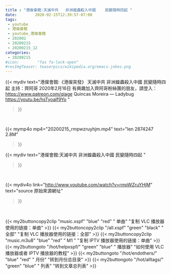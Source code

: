 ```yaml
---
title : "港燦會館:天滅中共   非洲蝗蟲殺入中國    民變隨時四起 "
date:        2020-02-15T12:39:57-07:00
tags:
 - youtube
 - 港燦會館
 - youtube_港燦會館
 - 202002
 - 20200215
 - 20200215_12
categories:
 - 20200215
#icon:        "fas fa-lock-open"
#resImgTeaser: teaserpics/wikipedia.org/emacs-jokes.png
---
```


{{< mydiv text="港燦會館:《港燦突發》 天滅中共   非洲蝗蟲殺入中國    民變隨時四起 主持：齊阿哥 2020年2月16日   有興趣加入齊阿哥粉絲團的朋友，請登入： https://www.patreon.com/qiage   Quincas Moreira — Ladybug https://youtu.be/hsTyoaIf9Yo "
>}}
<br>


{{< mymp4o mp4="20200215_rmpwzruyhjm.mp4"
text="len 2874247    2.8M"
>}}


{{< mydiv text="港燦會館:天滅中共   非洲蝗蟲殺入中國    民變隨時四起 "
>}}
<br>

{{< mydiv4o link="http://www.youtube.com/watch?v=rmpWZruYHjM"
text="source 原始來源網址"
>}}


<br>



{{< my2buttoncopy2clip "music.xspf"        "blue"   "red"    " 单曲"  "复制 VLC 播放器使用的链接：单曲" >}} {{< my2buttoncopy2clip "/all.xspf"         "green"  "black"  " 全部"  "复制 VLC 播放器使用的链接：全部" >}} {{< my2buttoncopy2clip "music.m3u8"        "blue"   "red"    " M1 "    "复制 IPTV 播放器使用的链接：单曲" >}} {{< my2buttongoto      "/hot/helpxspf/"    "green"  "blue"   " 播放器" "如何使用 VLC 播放器或者 IPTV 播放器的教程" >}} {{< my2buttongoto      "/hot/endothers/"   "blue"   "red"    " 月份"   "转到月份总目录" >}} {{< my2buttongoto      "/hot/alltags/"     "green"  "blue"   " 列表"   "转到文章总列表" >}} 
